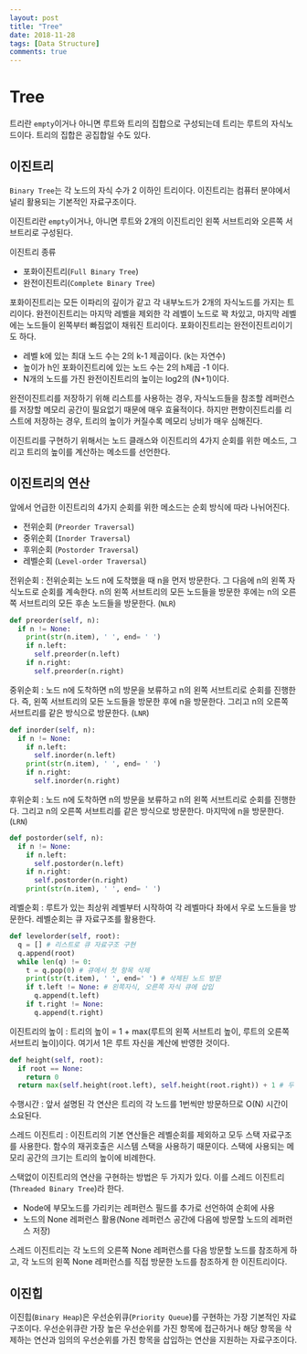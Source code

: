 ```yaml
---
layout: post
title: "Tree"
date: 2018-11-28
tags: [Data Structure]
comments: true
---
```


# Tree

트리란 `empty`이거나 아니면 루트와 트리의 집합으로 구성되는데 트리는 루트의 자식노드이다. 트리의 집합은 공집합일 수도 있다.

## 이진트리

`Binary Tree`는 각 노드의 자식 수가 2 이하인 트리이다. 이진트리는 컴퓨터 분야에서 널리 활용되는 기본적인 자료구조이다.

이진트리란 `empty`이거나, 아니면 루트와 2개의 이진트리인 왼쪽 서브트리와 오른쪽 서브트리로 구성된다.

이진트리 종류

- 포화이진트리(`Full Binary Tree`)
- 완전이진트리(`Complete Binary Tree`)

포화이진트리는 모든 이파리의 깊이가 같고 각 내부노드가 2개의 자식노드를 가지는 트리이다. 완전이진트리는 마지막 레벨을 제외한 각 레벨이 노드로 꽉 차있고, 마지막 레벨에는 노드들이 왼쪽부터 빠짐없이 채워진 트리이다. 포화이진트리는 완전이진트리이기도 하다.

- 레벨 k에 있는 최대 노드 수는 2의 k-1 제곱이다. (k는 자연수)
- 높이가 h인 포화이진트리에 있는 노드 수는 2의 h제곱 -1 이다.
- N개의 노드를 가진 완전이진트리의 높이는 log2의 (N+1)이다.

완전이진트리를 저장하기 위해 리스트를 사용하는 경우, 자식노드들을 참조할 레퍼런스를 저장할 메모리 공간이 필요없기 때문에 매우 효율적이다. 하지만 편향이진트리를 리스트에 저장하는 경우, 트리의 높이가 커질수록 메모리 낭비가 매우 심해진다.

이진트리를 구현하기 위해서는 노드 클래스와 이진트리의 4가지 순회를 위한 메소드, 그리고 트리의 높이를 계산하는 메소드를 선언한다.

## 이진트리의 연산

앞에서 언급한 이진트리의 4가지 순회를 위한 메소드는 순회 방식에 따라 나뉘어진다.

- 전위순회 (`Preorder Traversal`)
- 중위순회 (`Inorder Traversal`)
- 후위순회 (`Postorder Traversal`)
- 레벨순회 (`Level-order Traversal`)

전위순회 : 전위순회는 노드 n에 도착했을 때 n을 먼저 방문한다. 그 다음에 n의 왼쪽 자식노드로 순회를 계속한다. n의 왼쪽 서브트리의 모든 노드들을 방문한 후에는 n의 오른쪽 서브트리의 모든 후손 노드들을 방문한다. (`NLR`)

```python
def preorder(self, n):
  if n != None:
    print(str(n.item), ' ', end= ' ')
    if n.left:
      self.preorder(n.left)
    if n.right:
      self.preorder(n.right)
```

중위순회 : 노드 n에 도착하면 n의 방문을 보류하고 n의 왼쪽 서브트리로 순회를 진행한다. 즉, 왼쪽 서브트리의 모든 노드들을 방문한 후에 n을 방문한다. 그리고 n의 오른쪽 서브트리를 같은 방식으로 방문한다. (`LNR`)

```python
def inorder(self, n):
  if n != None:
    if n.left:
      self.inorder(n.left)
    print(str(n.item), ' ', end= ' ')
    if n.right:
      self.inorder(n.right)
```

후위순회 : 노드 n에 도착하면 n의 방문을 보류하고 n의 왼쪽 서브트리로 순회를 진행한다. 그리고 n의 오른쪽 서브트리를 같은 방식으로 방문한다. 마지막에 n을 방문한다. (`LRN`)

```python
def postorder(self, n):
  if n != None:
    if n.left:
      self.postorder(n.left)
    if n.right:
      self.postorder(n.right)
    print(str(n.item), ' ', end= ' ')
```

레벨순회 : 루트가 있는 최상위 레벨부터 시작하여 각 레벨마다 좌에서 우로 노드들을 방문한다. 레벨순회는 큐 자료구조를 활용한다.

```python
def levelorder(self, root):
  q = [] # 리스트로 큐 자료구조 구현
  q.append(root)
  while len(q) != 0:
    t = q.pop(0) # 큐에서 첫 항목 삭제
    print(str(t.item), ' ', end=' ') # 삭제된 노드 방문
    if t.left != None: # 왼쪽자식, 오른쪽 자식 큐에 삽입
      q.append(t.left)
    if t.right != None:
      q.append(t.right)
```

이진트리의 높이 : 트리의 높이 = 1 + max(루트의 왼쪽 서브트리 높이, 루트의 오른쪽 서브트리 높이)이다. 여기서 1은 루트 자신을 계산에 반영한 것이다.

```python
def height(self, root):
  if root == None:
    return 0
  return max(self.height(root.left), self.height(root.right)) + 1 # 두 자식노드의 높이 중 큰 높이 + 1
```

수행시간 : 앞서 설명된 각 연산은 트리의 각 노드를 1번씩만 방문하므로 O(N) 시간이 소요된다.

스레드 이진트리 : 이진트리의 기본 연산들은 레벨순회를 제외하고 모두 스택 자료구조를 사용한다. 함수의 재귀호출은 시스템 스택을 사용하기 때문이다. 스택에 사용되는 메모리 공간의 크기는 트리의 높이에 비례한다.

스택없이 이진트리의 연산을 구현하는 방법은 두 가지가 있다. 이를 스레드 이진트리(`Threaded Binary Tree`)라 한다.

- Node에 부모노드를 가리키는 레퍼런스 필드를 추가로 선언하여 순회에 사용
- 노드의 None 레퍼런스 활용(None 레퍼런스 공간에 다음에 방문할 노드의 레퍼런스 저장)

스레드 이진트리는 각 노드의 오른쪽 None 레퍼런스를 다음 방문할 노드를 참조하게 하고, 각 노드의 왼쪽 None 레퍼런스를 직접 방문한 노드를 참조하게 한 이진트리이다.

## 이진힙

이진힙(`Binary Heap`)은 우선순위큐(`Priority Queue`)를 구현하는 가장 기본적인 자료구조이다. 우선순위큐란 가장 높은 우선순위를 가진 항목에 접근하거나 해당 항목을 삭제하는 연산과 임의의 우선순위를 가진 항목을 삽입하는 연산을 지원하는 자료구조이다.
